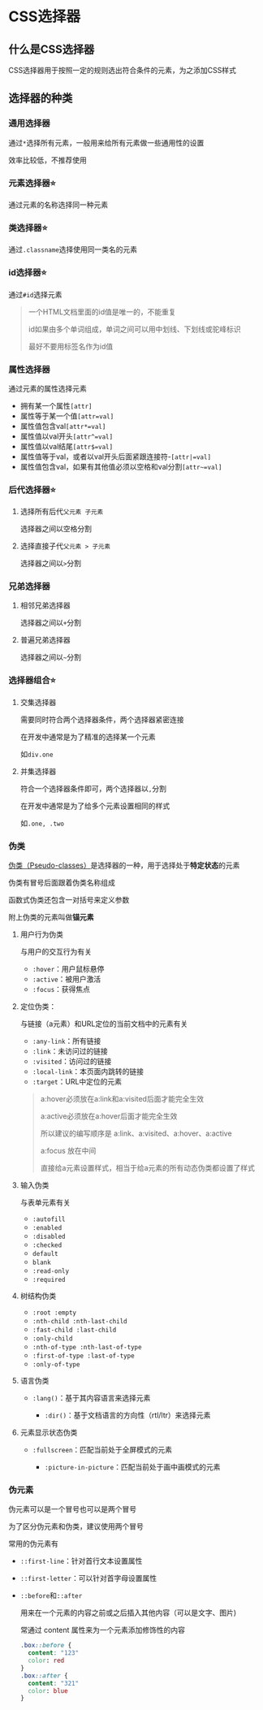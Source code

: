 # CSS选择器

## 什么是CSS选择器

CSS选择器用于按照一定的规则选出符合条件的元素，为之添加CSS样式

## 选择器的种类

### 通用选择器

通过`*`选择所有元素，一般用来给所有元素做一些通用性的设置

效率比较低，不推荐使用

### 元素选择器⭐

通过元素的名称选择同一种元素

### 类选择器⭐

通过`.classname`选择使用同一类名的元素

### id选择器⭐

通过`#id`选择元素

> 一个HTML文档里面的id值是唯一的，不能重复
>
> id如果由多个单词组成，单词之间可以用中划线、下划线或驼峰标识
>
> 最好不要用标签名作为id值

### 属性选择器

通过元素的属性选择元素

- 拥有某一个属性`[attr]`
- 属性等于某一个值`[attr=val]`
- 属性值包含val`[attr*=val]`
- 属性值以val开头`[attr^=val]`
- 属性值以val结尾`[attr$=val]`
- 属性值等于val，或者以val开头后面紧跟连接符-`[attr|=val]`
- 属性值包含val，如果有其他值必须以空格和val分割`[attr~=val]`

### 后代选择器⭐

1. 选择所有后代`父元素 子元素`

   选择器之间以空格分割

2. 选择直接子代`父元素 > 子元素`

   选择器之间以`>`分割

### 兄弟选择器

1. 相邻兄弟选择器

   选择器之间以`+`分割

2. 普遍兄弟选择器

   选择器之间以`~`分割

### 选择器组合⭐

1. 交集选择器

   需要同时符合两个选择器条件，两个选择器紧密连接

   在开发中通常是为了精准的选择某一个元素

   如`div.one`

2. 并集选择器

   符合一个选择器条件即可，两个选择器以`,`分割

   在开发中通常是为了给多个元素设置相同的样式

   如`.one, .two`

### 伪类

[伪类（Pseudo-classes）](https://developer.mozilla.org/en-US/docs/Web/CSS/Pseudo-classes)是选择器的一种，用于选择处于**特定状态**的元素

伪类有冒号后面跟着伪类名称组成

函数式伪类还包含一对括号来定义参数

附上伪类的元素叫做**锚元素**

1. 用户行为伪类

   与用户的交互行为有关

   - `:hover`：用户鼠标悬停
   - `:active`：被用户激活
   - `:focus`：获得焦点

2. 定位伪类：

   与链接（a元素）和URL定位的当前文档中的元素有关

   - `:any-link`：所有链接
   - `:link`：未访问过的链接
   - `:visited`：访问过的链接
   - `:local-link`：本页面内跳转的链接
   - `:target`：URL中定位的元素

   > a:hover必须放在a:link和a:visited后面才能完全生效
   >
   > a:active必须放在a:hover后面才能完全生效
   >
   > 所以建议的编写顺序是 a:link、a:visited、a:hover、a:active
   >
   > a:focus 放在中间
   >
   > 直接给a元素设置样式，相当于给a元素的所有动态伪类都设置了样式

3. 输入伪类

   与表单元素有关

   - `:autofill`
   - `:enabled`
   - `:disabled`
   - `:checked`
   - `default`
   - `blank`
   - `:read-only`
   - `:required`

4. 树结构伪类
   - `:root :empty`
   - `:nth-child :nth-last-child`
   - `:fast-child :last-child`
   - `:only-child`
   - `:nth-of-type :nth-last-of-type`
   - `:first-of-type :last-of-type`
   - `:only-of-type`

5. 语言伪类

   - `:lang()`：基于其内容语言来选择元素
   
   
      - `:dir()`：基于文档语言的方向性（rtl/ltr）来选择元素
   

6. 元素显示状态伪类

   - `:fullscreen`：匹配当前处于全屏模式的元素
   
   
      - `:picture-in-picture`：匹配当前处于画中画模式的元素
   

### 伪元素

伪元素可以是一个冒号也可以是两个冒号

为了区分伪元素和伪类，建议使用两个冒号

常用的伪元素有

- `::first-line`：针对首行文本设置属性

- `::first-letter`：可以针对首字母设置属性

- `::before`和`::after`

  用来在一个元素的内容之前或之后插入其他内容（可以是文字、图片)

  常通过 content 属性来为一个元素添加修饰性的内容

  ```css
  .box::before {
    content: "123"
    color: red
  }
  .box::after {
    content: "321"
    color: blue
  }
  ```

  

